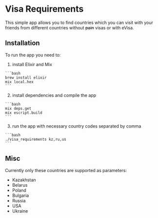 # Visa Requirements

This simple app allows you to find countries which you can visit
with your friends from different countries without ~~pain~~ visas or with eVisa.

## Installation

To run the app you need to:

  1. install Elixir and Mix

    ```bash
    brew install elixir
    mix local.hex
    ```

  2. install dependencies and compile the app

    ```bash
    mix deps.get
    mix escript.build
    ```
  
  3. run the app with necessary country codes separated by comma

    ```bash
    ./visa_requirements kz,ru,us
    ```

## Misc

Currently only these countries are supported as parameters:
  - Kazakhstan
  - Belarus
  - Poland
  - Bulgaria
  - Russia
  - USA
  - Ukraine

